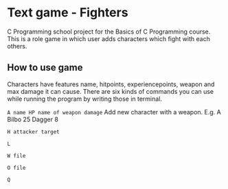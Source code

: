 # Text game - Fighters
C Programming school project for the Basics of C Programming course. This is a role game in which user adds characters which fight with each others.

## How to use game
Characters have features name, hitpoints, experiencepoints, weapon and max damage it can cause.
There are six kinds of commands you can use while running the program by writing those in terminal.

`A name HP name of weapon damage` 
Add new character with a weapon. E.g. A Bilbo 25 Dagger 8 

`H attacker target`

`L`

`W file`

`O file`

`Q`
